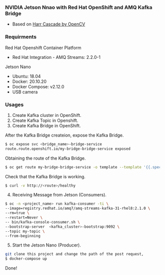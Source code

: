 ### NVIDIA Jetson Nnao with Red Hat OpenShift and AMQ Kafka Bridge
- Based on [Harr Cascade by OpenCV](https://docs.opencv.org/3.4/db/d28/tutorial_cascade_classifier.html)

### Requirments 
Red Hat Openshift Container Platform
- Red Hat Integration - AMQ Streams: 2.2.0-1 

Jetson Nano
- Ubuntu: 18.04
- Docker: 20.10.20
- Docker Compose: v2.12.0
- USB camera

### Usages
1. Create Kafka cluster in OpenShift.
2. Create Kafka Topic in Openshift.
3. Create Kafka Bridge in OpenShift.

After the Kafka Bridge createion, expose the Kafka Bridge.
```sh
$ oc expose svc <bridge_name>-bridge-service
route.route.openshift.io/my-bridge-bridge-service exposed
```

Obtaining the route of the Kafka Bridge.
```sh
$ oc get route my-bridge-bridge-service -o template --template '{{.spec.host}}'
```

Check that the Kafka Bridge is working.
```sh
$ curl -v http://<route>/healthy
```

4. Receiving Message from Jetson (Consumers).
```sh
$ oc -n <project_name> run kafka-consumer -ti \
--image=registry.redhat.io/amq7/amq-streams-kafka-31-rhel8:2.1.0 \
--rm=true \
--restart=Never \
-- bin/kafka-console-consumer.sh \
--bootstrap-server  <kafka_cluster>-bootstrap:9092 \
--topic my-topic \
--from-beginning
```

5. Start the Jetson Nano (Producer).
```sh
git clone this project and change the path of the post request,
$ docker-compose up
```
Done!